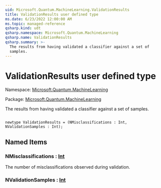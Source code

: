 ```yaml
---
uid: Microsoft.Quantum.MachineLearning.ValidationResults
title: ValidationResults user defined type
ms.date: 6/23/2022 12:00:00 AM
ms.topic: managed-reference
qsharp.kind: udt
qsharp.namespace: Microsoft.Quantum.MachineLearning
qsharp.name: ValidationResults
qsharp.summary: >-
  The results from having validated a classifier against a set of
  samples.
---
```


# ValidationResults user defined type

Namespace: [Microsoft.Quantum.MachineLearning](xref:Microsoft.Quantum.MachineLearning)

Package: [Microsoft.Quantum.MachineLearning](https://nuget.org/packages/Microsoft.Quantum.MachineLearning)


The results from having validated a classifier against a set ofsamples.

```qsharp

newtype ValidationResults = (NMisclassifications : Int, NValidationSamples : Int);
```



## Named Items

### NMisclassifications : [Int](xref:microsoft.quantum.qsharp.valueliterals#int-literals)

The number of misclassifications observed during validation.
### NValidationSamples : [Int](xref:microsoft.quantum.qsharp.valueliterals#int-literals)

